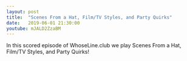 ```yaml
---
layout: post
title:  "Scenes From a Hat, Film/TV Styles, and Party Quirks"
date:   2019-06-01 21:30:00
youtube: mJALD2ZzaBM
---
```


In this scored episode of WhoseLine.club we play Scenes From a Hat, Film/TV Styles, and Party Quirks!